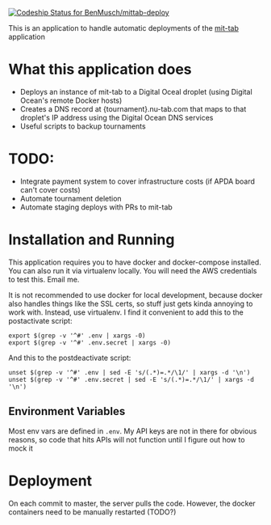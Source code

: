 [ ![Codeship Status for BenMusch/mittab-deploy](https://app.codeship.com/projects/a04919f0-41c5-0135-d736-06284f5b6d31/status?branch=master)](https://app.codeship.com/projects/230129)

This is an application to handle automatic deployments of the
[mit-tab](https://github.com/jolynch/mit-tab/) application

# What this application does

- Deploys an instance of mit-tab to a Digital Oceal droplet (using Digital
  Ocean's remote Docker hosts)
- Creates a DNS record at {tournament}.nu-tab.com that maps to that droplet's IP
  address using the Digital Ocean DNS services
- Useful scripts to backup tournaments


# TODO:
- Integrate payment system to cover infrastructure costs (if APDA board can't cover costs)
- Automate tournament deletion
- Automate staging deploys with PRs to mit-tab


# Installation and Running

This application requires you to have docker and docker-compose installed. You
can also run it via virtualenv locally. You will need the AWS credentials to
test this. Email me.

It is not recommended to use docker for local development, because docker also
handles things like the SSL certs, so stuff just gets kinda annoying to work
with. Instead, use virtualenv. I find it convenient to add this to the
postactivate script:

```
export $(grep -v '^#' .env | xargs -0)
export $(grep -v '^#' .env.secret | xargs -0)
```

And this to the postdeactivate script:

```
unset $(grep -v '^#' .env | sed -E 's/(.*)=.*/\1/' | xargs -d '\n')
unset $(grep -v '^#' .env.secret | sed -E 's/(.*)=.*/\1/' | xargs -d '\n')
```

## Environment Variables

Most env vars are defined in `.env`. My API keys are not in there for
obvious reasons, so code that hits APIs will not function until I figure out how
to mock it

# Deployment

On each commit to master, the server pulls the code. However, the docker
containers need to be manually restarted (TODO?)
